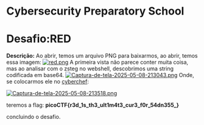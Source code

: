 # Cybersecurity Preparatory School

# Desafio:RED
**Descrição:**
Ao abrir, temos um arquivo PNG para baixarmos, ao abrir, temos essa imagem:
[![red.png](https://i.postimg.cc/c494gbpw/red.png)](https://postimg.cc/9r9jsJFQ)
A primeira vista não parece conter muita coisa, mas ao analisar com o zsteg no webshell, descobrimos uma string codificada em base64.
[![Captura-de-tela-2025-05-08-213043.png](https://i.postimg.cc/qRbZX24b/Captura-de-tela-2025-05-08-213043.png)](https://postimg.cc/G8DQb8BG)
Onde, se colocarmos ele no [cyberchef](https://gchq.github.io/CyberChef/#input=Cg&oenc=65001):

[![Captura-de-tela-2025-05-08-213518.png](https://i.postimg.cc/8cxKxDFL/Captura-de-tela-2025-05-08-213518.png)](https://postimg.cc/N27kr3k0)

teremos a flag:
**picoCTF{r3d_1s_th3_ult1m4t3_cur3_f0r_54dn355_}**

concluindo o desafio.
